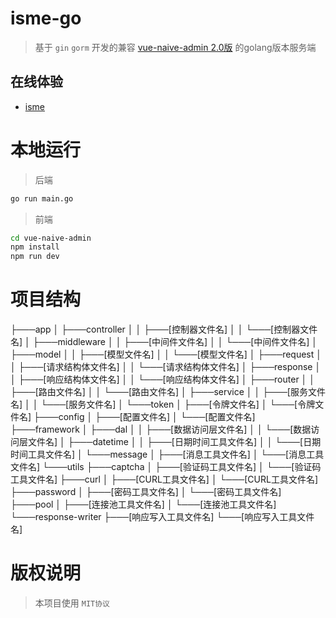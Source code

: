 # isme-go

> 基于 `gin` `gorm` 开发的兼容 [vue-naive-admin 2.0版](https://github.com/zclzone/vue-naive-admin) 的golang版本服务端

## 在线体验
- [isme](https://admin.isme.top/)

# 本地运行

> 后端

```bash
go run main.go
```

> 前端

```bash
cd vue-naive-admin
npm install
npm run dev
```

# 项目结构

├───app
│   ├───controller
│   │   ├───[控制器文件名]
│   │   └───[控制器文件名]
│   ├───middleware
│   │   ├───[中间件文件名]
│   │   └───[中间件文件名]
│   ├───model
│   │   ├───[模型文件名]
│   │   └───[模型文件名]
│   ├───request
│   │   ├───[请求结构体文件名]
│   │   └───[请求结构体文件名]
│   ├───response
│   │   ├───[响应结构体文件名]
│   │   └───[响应结构体文件名]
│   ├───router
│   │   ├───[路由文件名]
│   │   └───[路由文件名]
│   ├───service
│   │   ├───[服务文件名]
│   │   └───[服务文件名]
│   └───token
│       ├───[令牌文件名]
│       └───[令牌文件名]
├───config
│   ├───[配置文件名]
│   └───[配置文件名]
├───framework
│   ├───dal
│   │   ├───[数据访问层文件名]
│   │   └───[数据访问层文件名]
│   ├───datetime
│   │   ├───[日期时间工具文件名]
│   │   └───[日期时间工具文件名]
│   └───message
│       ├───[消息工具文件名]
│       └───[消息工具文件名]
└───utils
    ├───captcha
    │   ├───[验证码工具文件名]
    │   └───[验证码工具文件名]
    ├───curl
    │   ├───[CURL工具文件名]
    │   └───[CURL工具文件名]
    ├───password
    │   ├───[密码工具文件名]
    │   └───[密码工具文件名]
    ├───pool
    │   ├───[连接池工具文件名]
    │   └───[连接池工具文件名]
    └───response-writer
        ├───[响应写入工具文件名]
        └───[响应写入工具文件名]

# 版权说明

> 本项目使用 `MIT协议`
